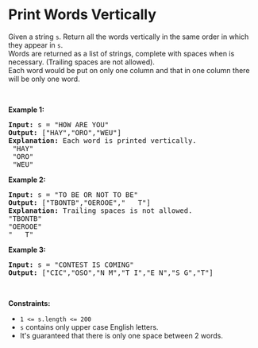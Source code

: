 <h1>Print Words Vertically</h1>
<div class="elfjS" data-track-load="description_content"><p>Given a string <code>s</code>.&nbsp;Return&nbsp;all the words vertically in the same order in which they appear in <code>s</code>.<br>
Words are returned as a list of strings, complete with&nbsp;spaces when is necessary. (Trailing spaces are not allowed).<br>
Each word would be put on only one column and that in one column there will be only one word.</p>

<p>&nbsp;</p>
<p><strong class="example">Example 1:</strong></p>

<pre><strong>Input:</strong> s = "HOW ARE YOU"
<strong>Output:</strong> ["HAY","ORO","WEU"]
<strong>Explanation: </strong>Each word is printed vertically. 
 "HAY"
&nbsp;"ORO"
&nbsp;"WEU"
</pre>

<p><strong class="example">Example 2:</strong></p>

<pre><strong>Input:</strong> s = "TO BE OR NOT TO BE"
<strong>Output:</strong> ["TBONTB","OEROOE","   T"]
<strong>Explanation: </strong>Trailing spaces is not allowed. 
"TBONTB"
"OEROOE"
"   T"
</pre>

<p><strong class="example">Example 3:</strong></p>

<pre><strong>Input:</strong> s = "CONTEST IS COMING"
<strong>Output:</strong> ["CIC","OSO","N M","T I","E N","S G","T"]
</pre>

<p>&nbsp;</p>
<p><strong>Constraints:</strong></p>

<ul>
	<li><code>1 &lt;= s.length &lt;= 200</code></li>
	<li><code>s</code>&nbsp;contains only upper case English letters.</li>
	<li>It's guaranteed that there is only one&nbsp;space between 2 words.</li>
</ul></div>
